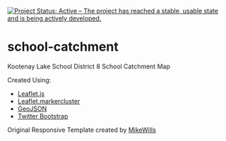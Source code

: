 [![Project Status: Active – The project has reached a stable, usable state and is being actively developed.](http://www.repostatus.org/badges/latest/active.svg)](http://www.repostatus.org/#active)

# school-catchment

Kootenay Lake School District 8 School Catchment Map

Created Using:
* [Leaflet.js](https://leafletjs.com/)
* [Leaflet.markercluster](https://github.com/Leaflet/Leaflet.markercluster)
* [GeoJSON](https://geojson.org/)
* [Twitter Bootstrap](http://getbootstrap.com)

Original Responsive Template created by [MikeWills](https://github.com/MikeWills/GoogleMapsTemplate)